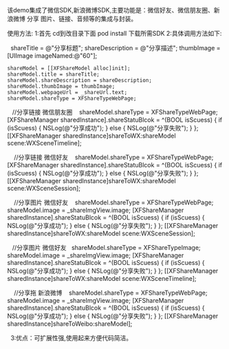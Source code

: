 该demo集成了微信SDK,新浪微博SDK,主要功能是：微信好友、微信朋友圈、新浪微博 分享 图片、链接、音频等的集成与封装。

使用方法: 
1:首先 cd到改目录下面 pod install 下载所需SDK 
2:具体调用方法如下:
 
    shareTitle = @"分享标题";
    shareDescription = @"分享描述";
    thumbImage = [UIImage imageNamed:@"60"];
    
    shareModel = [[XFShareModel alloc]init];
    shareModel.title = shareTitle;
    shareModel.shareDescription = shareDescription;
    shareModel.thumbImage = thumbImage;
    shareModel.webpageUrl = _shareUrl.text;
    shareModel.shareType = XFShareTypeWebPage;
    
    //分享链接 微信朋友圈
    shareModel.shareType = XFShareTypeWebPage;
    [XFShareManager sharedInstance].shareStatuBlcok = ^(BOOL isScuess) {
        if (isScuess) {
            NSLog(@"分享成功");
        } else {
            NSLog(@"分享失败");
        }
    };
    [[XFShareManager sharedInstance]shareToWX:shareModel scene:WXSceneTimeline];
    
    
    
     //分享链接 微信好友
    shareModel.shareType = XFShareTypeWebPage;
    [XFShareManager sharedInstance].shareStatuBlcok = ^(BOOL isScuess) {
        if (isScuess) {
            NSLog(@"分享成功");
        } else {
            NSLog(@"分享失败");
        }
    };
    [[XFShareManager sharedInstance]shareToWX:shareModel scene:WXSceneSession];
    
     //分享图片 微信好友
    shareModel.shareType = XFShareTypeWebPage;
    shareModel.image = _shareImgView.image;
    [XFShareManager sharedInstance].shareStatuBlcok = ^(BOOL isScuess) {
        if (isScuess) {
            NSLog(@"分享成功");
        } else {
            NSLog(@"分享失败");
        }
    };
    [[XFShareManager sharedInstance]shareToWX:shareModel scene:WXSceneSession];
    
    
    //分享图片 微信好友
    shareModel.shareType = XFShareTypeImage;
    shareModel.image = _shareImgView.image;
    [XFShareManager sharedInstance].shareStatuBlcok = ^(BOOL isScuess) {
        if (isScuess) {
            NSLog(@"分享成功");
        } else {
            NSLog(@"分享失败");
        }
    };
    [[XFShareManager sharedInstance]shareToWX:shareModel scene:WXSceneTimeline];
    
     //分享拖 新浪微博
    shareModel.shareType = XFShareTypeWebPage;
    shareModel.image = _shareImgView.image;
    [XFShareManager sharedInstance].shareStatuBlcok = ^(BOOL isScuess) {
        if (isScuess) {
            NSLog(@"分享成功");
        } else {
            NSLog(@"分享失败");
        }
    };
    [[XFShareManager sharedInstance]shareToWeibo:shareModel];
    
   3:优点：可扩展性强,使用起来方便代码简洁。

